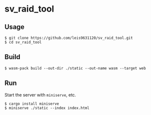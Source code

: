 # sv_raid_tool


## Usage

```
$ git clone https://github.com/leis9631120/sv_raid_tool.git
$ cd sv_raid_tool
```

## Build

```
$ wasm-pack build --out-dir ./static --out-name wasm --target web
```

## Run

Start the server with `miniserve`, etc.

```
$ cargo install miniserve   
$ miniserve ./static --index index.html
```